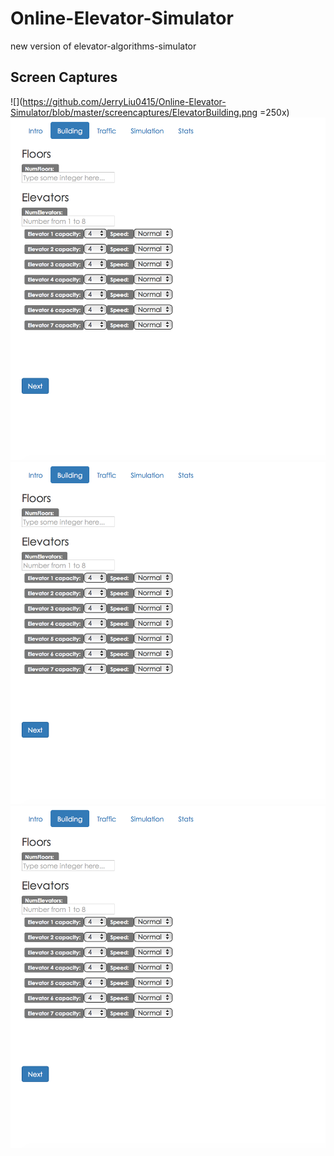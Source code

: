 # Online-Elevator-Simulator
new version of elevator-algorithms-simulator 

## Screen Captures
![](https://github.com/JerryLiu0415/Online-Elevator-Simulator/blob/master/screencaptures/ElevatorBuilding.png =250x)
![](https://github.com/JerryLiu0415/Online-Elevator-Simulator/blob/master/screencaptures/ElevatorBuilding.png)
![](https://github.com/JerryLiu0415/Online-Elevator-Simulator/blob/master/screencaptures/ElevatorBuilding.png)
![](https://github.com/JerryLiu0415/Online-Elevator-Simulator/blob/master/screencaptures/ElevatorBuilding.png)
